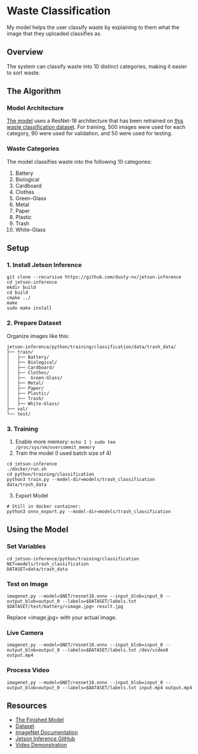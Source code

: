 # Waste Classification

My model helps the user classify waste by explaining to them what the image that they uploaded classifies as.

## Overview

The system can classify waste into 10 distinct categories, making it easier to sort waste.

## The Algorithm

### Model Architecture

[The model](https://drive.google.com/file/d/1rxGChiVVU55-F3HUiedWlTLn6W6AyduL/view?usp=sharing) uses a ResNet-18 architecture that has been retrained on [this waste classification dataset](https://www.kaggle.com/datasets/mostafaabla/garbage-classification?select=garbage_classification). For training, 500 images were used for each category, 90 were used for validation, and 50 were used for testing.

### Waste Categories

The model classifies waste into the following 10 categories:

1. Battery
2. Biological
3. Cardboard
4. Clothes
5. Green-Glass
6. Metal
7. Paper
8. Plastic
9. Trash
10. White-Glass

## Setup

### 1. Install Jetson Inference

```
git clone --recursive https://github.com/dusty-nv/jetson-inference
cd jetson-inference
mkdir build
cd build
cmake ../
make
sudo make install
```

### 2. Prepare Dataset

Organize images like this:
```
jetson-inference/python/training/classification/data/trash_data/
├── train/
│   ├── Battery/
│   ├── Biological/
│   ├── Cardboard/
│   ├── Clothes/
│   ├──  Green-Glass/
│   ├── Metal/
│   ├── Paper/
│   ├── Plastic/
│   ├── Trash/
│   ├── White-Glass/
├── val/
└── test/

```

### 3. Training

1. Enable more memory: `echo 1 | sudo tee /proc/sys/vm/overcommit_memory`
2. Train the model (I used batch size of 4)
  ```
  cd jetson-inference
  ./docker/run.sh
  cd python/training/classification
  python3 train.py --model-dir=models/trash_classification data/trash_data
  ```
3. Export Model
  ```
  # Still in docker container:
  python3 onnx_export.py --model-dir=models/trash_classification
  ```

## Using the Model

### Set Variables
```
cd jetson-inference/python/training/classification
NET=models/trash_classification
DATASET=data/trash_data
```

### Test on Image
```
imagenet.py --model=$NET/resnet18.onnx --input_blob=input_0 --output_blob=output_0 --labels=$DATASET/labels.txt $DATASET/test/battery/<image.jpg> result.jpg
```
Replace <image.jpg> with your actual image.
### Live Camera
```
imagenet.py --model=$NET/resnet18.onnx --input_blob=input_0 --output_blob=output_0 --labels=$DATASET/labels.txt /dev/video0 output.mp4
```

### Process Video
```
imagenet.py --model=$NET/resnet18.onnx --input_blob=input_0 --output_blob=output_0 --labels=$DATASET/labels.txt input.mp4 output.mp4
```

## Resources
* [The Finished Model](https://drive.google.com/file/d/1rxGChiVVU55-F3HUiedWlTLn6W6AyduL/view?usp=sharing)
* [Dataset](https://www.kaggle.com/datasets/mostafaabla/garbage-classification?select=garbage_classification)
* [ImageNet Documentation](https://github.com/dusty-nv/jetson-inference/blob/master/docs/imagenet-console-2.md)
* [Jetson Inference GitHub](https://github.com/dusty-nv/jetson-inference)
* [Video Demonstration]()
